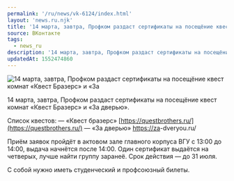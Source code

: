 ```yaml
---
permalink: '/ru/news/vk-6124/index.html'
layout: 'news.ru.njk'
title: '14 марта, завтра, Профком раздаст сертификаты на посещёние квест комнат «Квест Бразерс» и «За д'
source: ВКонтакте
tags:
  - news_ru
description: '14 марта, завтра, Профком раздаст сертификаты на посещёние квест комнат «Квест Бразерс» и «За'
updatedAt: 1552474860
---
```

![14 марта, завтра, Профком раздаст сертификаты на посещёние квест комнат «Квест Бразерс» и «За](https://sun9-18.userapi.com/impf/c850416/v850416936/1cb5/kjG4-S4_MrA.jpg?size=1024x642&quality=96&proxy=1&sign=d9a8659ec620118f6a72913e5120daf0&c_uniq_tag=-0_pMPw9gxCLBpSTfS48uYC0EZ__7xWQl33KWBVndY8&type=album)

14 марта, завтра, Профком раздаст сертификаты на посещёние квест комнат «Квест Бразерс» и «За дверью».

Список квестов:
— «Квест бразерс» [https://questbrothers.ru/](https://questbrothers.ru/)
— «За дверью» [https://za](https://za)-dveryou.ru/

Приём заявок пройдёт в актовом зале главного корпуса ВГУ с 13:00 до 14:00, выдача начнётся после 14:00. Один сертификат выдаётся на четверых, лучше найти группу заранеё. Срок действия — до 31 июля.

С собой нужно иметь студенческий и профсоюзный билеты.
